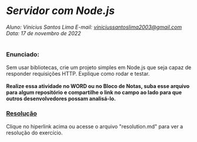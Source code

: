# ***Servidor com Node.js***
_Aluno: Vinícius Santos Lima  E-mail: viniciussantoslima2003@gmail.com<br>Data: 17 de novembro de 2022_
#  

### Enunciado: 
Sem usar bibliotecas, crie um projeto simples em Node.js que seja capaz de responder requisições HTTP.
Explique como rodar e testar.<br><br>
<b>Realize essa atividade no WORD ou no Bloco de Notas, suba esse arquivo para algum repositório e compartilhe o link no campo ao lado para que outros desenvolvedores possam analisá-lo.</b>

<h3><a href="https://github.com/p4tit0/Atividades-Softex-Recife-/blob/main/Node.js/Módulo%2002/Atividade%2001/server.js">Resolução</a></h3>
Clique no hiperlink acima ou acesse o arquivo "resolution.md" para ver a resolução do exercício.<br>
